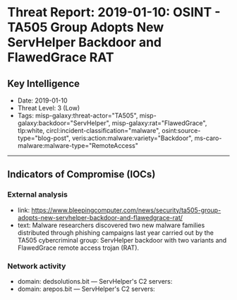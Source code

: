 # Threat Report: 2019-01-10: OSINT - TA505 Group Adopts New ServHelper Backdoor and FlawedGrace RAT


## Key Intelligence
* Date: 2019-01-10
* Threat Level: 3 (Low)
* Tags: misp-galaxy:threat-actor="TA505", misp-galaxy:backdoor="ServHelper", misp-galaxy:rat="FlawedGrace", tlp:white, circl:incident-classification="malware", osint:source-type="blog-post", veris:action:malware:variety="Backdoor", ms-caro-malware:malware-type="RemoteAccess"

---

## Indicators of Compromise (IOCs)
### External analysis
* link: https://www.bleepingcomputer.com/news/security/ta505-group-adopts-new-servhelper-backdoor-and-flawedgrace-rat/
* text: Malware researchers discovered two new malware families distributed through phishing campaigns last year carried out by the TA505 cybercriminal group: ServHelper backdoor with two variants and FlawedGrace remote access trojan (RAT).

### Network activity
* domain: dedsolutions.bit — ServHelper's C2 servers:
* domain: arepos.bit — ServHelper's C2 servers:
